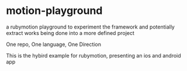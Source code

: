 # motion-playground
a rubymotion playground to experiment the framework and potentially extract works being done into a more defined project

One repo, One language, One Direction

This is the hybird example for rubymotion, presenting an ios and android app
